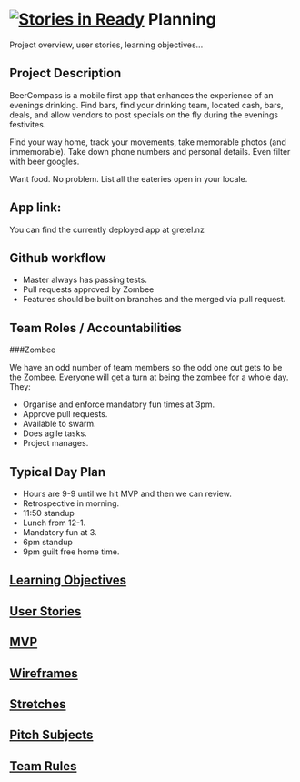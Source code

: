 [![Stories in Ready](https://badge.waffle.io/CorpseBook/Planning.png?label=ready&title=Ready)](https://waffle.io/GretelNZ/Planning)
Planning  
========
Project overview, user stories, learning objectives... 

Project Description
-------------------
BeerCompass is a mobile first app that enhances the experience of an evenings drinking. Find bars, find your drinking team, located cash, bars, deals, and allow vendors to post specials on the fly during the evenings festivites. 

Find your way home, track your movements, take memorable photos (and immemorable). Take down phone numbers and personal details. Even filter with beer googles.

Want food. No problem. List all the eateries open in your locale. 

App link:
---------
You can find the currently deployed app at gretel.nz

Github workflow
---------------
* Master always has passing tests.
* Pull requests approved by Zombee
* Features should be built on branches and the merged via pull request.

Team Roles / Accountabilities
-----------------------------

###Zombee

We have an odd number of team members so the odd one out gets to be the Zombee. Everyone will get a turn at being the zombee for a whole day. They:

* Organise and enforce mandatory fun times at 3pm.
* Approve pull requests.
* Available to swarm.
* Does agile tasks.
* Project manages.

Typical Day Plan
----------------
* Hours are 9-9 until we hit MVP and then we can review.
* Retrospective in morning.
* 11:50 standup
* Lunch from 12-1.
* Mandatory fun at 3.
* 6pm standup
* 9pm guilt free home time.


[Learning Objectives](learningObjectives.md)
---------------------

[User Stories](userStories.md)
------------  
 
[MVP](MVP.md)
-----

[Wireframes](wireframes.md)
------------

[Stretches](stretches.md)
-----------

[Pitch Subjects](pitchSubjects.md)
----------------

[Team Rules](rules.md)
------------
